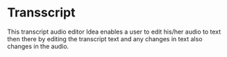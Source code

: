 # Transscript
 This transcript audio editor Idea enables a user to edit his/her audio to text then there by editing the transcript text and any changes in text also changes in the audio. 
